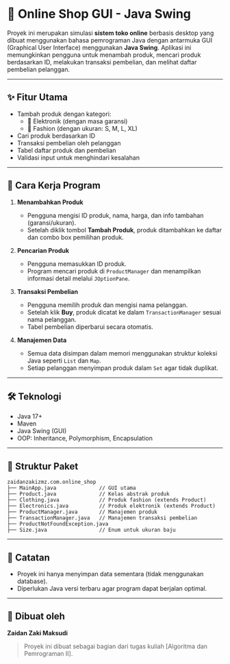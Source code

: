 
# 🛒 Online Shop GUI - Java Swing

Proyek ini merupakan simulasi **sistem toko online** berbasis desktop yang dibuat menggunakan bahasa pemrograman Java dengan antarmuka GUI (Graphical User Interface) menggunakan **Java Swing**. Aplikasi ini memungkinkan pengguna untuk menambah produk, mencari produk berdasarkan ID, melakukan transaksi pembelian, dan melihat daftar pembelian pelanggan.

---

## ✨ Fitur Utama

- Tambah produk dengan kategori:
  - 📱 Elektronik (dengan masa garansi)
  - 👕 Fashion (dengan ukuran: S, M, L, XL)
- Cari produk berdasarkan ID
- Transaksi pembelian oleh pelanggan
- Tabel daftar produk dan pembelian
- Validasi input untuk menghindari kesalahan

---

## 🧠 Cara Kerja Program

1. **Menambahkan Produk**
   - Pengguna mengisi ID produk, nama, harga, dan info tambahan (garansi/ukuran).
   - Setelah diklik tombol **Tambah Produk**, produk ditambahkan ke daftar dan combo box pemilihan produk.

2. **Pencarian Produk**
   - Pengguna memasukkan ID produk.
   - Program mencari produk di `ProductManager` dan menampilkan informasi detail melalui `JOptionPane`.

3. **Transaksi Pembelian**
   - Pengguna memilih produk dan mengisi nama pelanggan.
   - Setelah klik **Buy**, produk dicatat ke dalam `TransactionManager` sesuai nama pelanggan.
   - Tabel pembelian diperbarui secara otomatis.

4. **Manajemen Data**
   - Semua data disimpan dalam memori menggunakan struktur koleksi Java seperti `List` dan `Map`.
   - Setiap pelanggan menyimpan produk dalam `Set` agar tidak duplikat.

---

## 🛠 Teknologi

- Java 17+
- Maven
- Java Swing (GUI)
- OOP: Inheritance, Polymorphism, Encapsulation

---

## 📂 Struktur Paket

```
zaidanzakizmz.com.online_shop
├── MainApp.java              // GUI utama
├── Product.java              // Kelas abstrak produk
├── Clothing.java             // Produk fashion (extends Product)
├── Electronics.java          // Produk elektronik (extends Product)
├── ProductManager.java       // Manajemen produk
├── TransactionManager.java   // Manajemen transaksi pembelian
├── ProductNotFoundException.java
├── Size.java                 // Enum untuk ukuran baju
```

---

## 📌 Catatan

- Proyek ini hanya menyimpan data sementara (tidak menggunakan database).
- Diperlukan Java versi terbaru agar program dapat berjalan optimal.

---

## 👤 Dibuat oleh

**Zaidan Zaki Maksudi**

> Proyek ini dibuat sebagai bagian dari tugas kuliah [Algoritma dan Pemrograman II].
